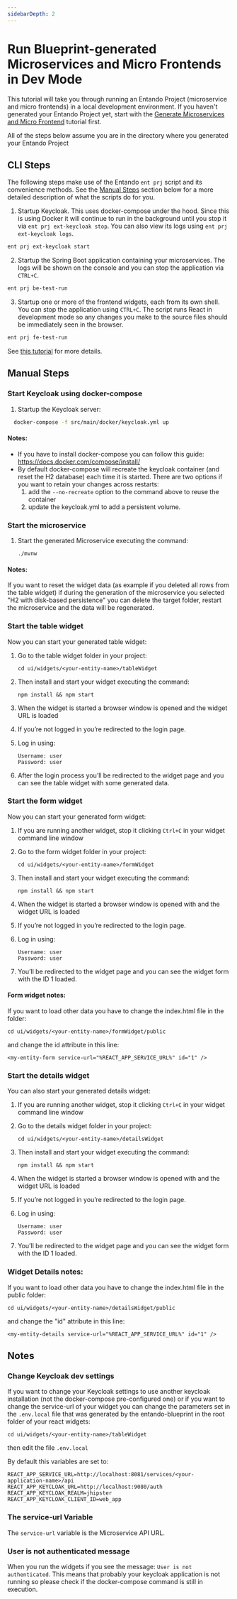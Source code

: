 ```yaml
---
sidebarDepth: 2
---
```

# Run Blueprint-generated Microservices and Micro Frontends in Dev Mode

This tutorial will take you through running an Entando Project (microservice and micro frontends) in a local development environment. If you haven't generated your Entando Project yet, start with the [Generate Microservices and Micro Frontend](./generate-microservices-and-micro-frontends.md) tutorial first.

All of the steps below assume you are in the directory where you generated your Entando Project

## CLI Steps
The following steps make use of the Entando `ent prj` script and its convenience methods. See the [Manual Steps](#manual-steps) section below for a more detailed description of what the scripts do for you.

1. Startup Keycloak. This uses docker-compose under the hood. Since this is using Docker it will continue to run in the background until you stop it via `ent prj ext-keycloak stop`. You can also view its logs using `ent prj ext-keycloak logs`.
``` sh
ent prj ext-keycloak start
```
2. Startup the Spring Boot application containing your microservices. The logs will be shown on the console and you can stop the application via `CTRL+C`.
``` sh
ent prj be-test-run
```
3. Startup one or more of the frontend widgets, each from its own shell. You can stop the application using `CTRL+C`. The script runs React in development mode so any changes you make to the source files should be immediately seen in the browser.
``` sh
ent prj fe-test-run
```

See [this tutorial](../../tutorials/backend-developers/run-local.md) for more details.

## Manual Steps

### Start Keycloak using docker-compose

1.  Startup the Keycloak server:
``` sh
  docker-compose -f src/main/docker/keycloak.yml up
```

#### Notes:
* If you have to install docker-compose you can follow this guide:
<https://docs.docker.com/compose/install/>
* By default docker-compose will recreate the keycloak container (and reset the H2 database) each time it is started. There are two options if you want to retain your changes across restarts: 
   1. add the ```--no-recreate``` option to the command above to reuse the container
   1. update the keycloak.yml to add a persistent volume.

### Start the microservice

1.  Start the generated Microservice executing the command:

        ./mvnw

#### Notes:

If you want to reset the widget data (as example if you deleted all rows from the table widget) if during the generation of the microservice you selected "H2 with disk-based persistence" you can delete the target folder, restart the microservice and the data will be regenerated.

### Start the table widget

Now you can start your generated table widget:

1.  Go to the table widget folder in your project:

        cd ui/widgets/<your-entity-name>/tableWidget

2.  Then install and start your widget executing the command:

        npm install && npm start

3.  When the widget is started a browser window is opened and the widget URL is loaded

4.  If you’re not logged in you’re redirected to the login page.

5.  Log in using:

        Username: user
        Password: user

6.  After the login process you’ll be redirected to the widget page and you can see the table widget with some generated data.

### Start the form widget

Now you can start your generated form widget:

1.  If you are running another widget, stop it clicking `Ctrl+C` in your widget command line window

2.  Go to the form widget folder in your project:

        cd ui/widgets/<your-entity-name>/formWidget

3.  Then install and start your widget executing the command:

        npm install && npm start

4.  When the widget is started a browser window is opened with and the widget URL is loaded

5.  If you’re not logged in you’re redirected to the login page.

6.  Log in using:

        Username: user
        Password: user

7.  You’ll be redirected to the widget page and you can see the widget form with the ID 1 loaded.

#### Form widget notes:

If you want to load other data you have to change the index.html file in the folder:

    cd ui/widgets/<your-entity-name>/formWidget/public

and change the id attribute in this line:

    <my-entity-form service-url="%REACT_APP_SERVICE_URL%" id="1" />

### Start the details widget

You can also start your generated details widget:

1.  If you are running another widget, stop it clicking `Ctrl+C` in your widget command line window

2.  Go to the details widget folder in your project:

        cd ui/widgets/<your-entity-name>/detailsWidget

3.  Then install and start your widget executing the command:

        npm install && npm start

4.  When the widget is started a browser window is opened with and the widget URL is loaded

5.  If you’re not logged in you’re redirected to the login page.

6.  Log in using:

        Username: user
        Password: user

7.  You’ll be redirected to the widget page and you can see the widget form with the ID 1 loaded.

### Widget Details notes:

If you want to load other data you have to change the index.html file in the public folder:

    cd ui/widgets/<your-entity-name>/detailsWidget/public

and change the "id" attribute in this line:

    <my-entity-details service-url="%REACT_APP_SERVICE_URL%" id="1" />

## Notes

### Change Keycloak dev settings

If you want to change your Keycloak settings to use another keycloak installation (not the docker-compose pre-configured one) or if you want to change the service-url of your widget you can change the parameters set in the `.env.local` file that was generated by the entando-blueprint in the root folder of your react widgets:

    cd ui/widgets/<your-entity-name>/tableWidget

then edit the file `.env.local`

By default this variables are set to:

    REACT_APP_SERVICE_URL=http://localhost:8081/services/<your-application-name>/api
    REACT_APP_KEYCLOAK_URL=http://localhost:9080/auth
    REACT_APP_KEYCLOAK_REALM=jhipster
    REACT_APP_KEYCLOAK_CLIENT_ID=web_app

### The service-url Variable

The `service-url` variable is the Microservice API URL.

### User is not authenticated message

When you run the widgets if you see the message: `User is not authenticated`. This means that probably your keycloak application is not running so please check if the docker-compose command is still in execution.

